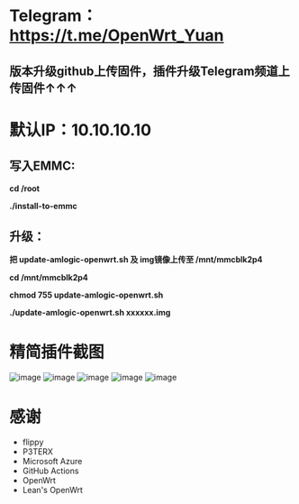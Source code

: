 # Telegram：https://t.me/OpenWrt_Yuan
## 版本升级github上传固件，插件升级Telegram频道上传固件↑↑↑
# 默认IP：10.10.10.10
## 写入EMMC:
**cd /root**

**./install-to-emmc**

## 升级：
**把 update-amlogic-openwrt.sh 及 img镜像上传至 /mnt/mmcblk2p4**

**cd /mnt/mmcblk2p4**

**chmod 755 update-amlogic-openwrt.sh**

**./update-amlogic-openwrt.sh xxxxxx.img**

# 精简插件截图
![image](https://user-images.githubusercontent.com/59167936/118109872-4ed72400-b414-11eb-90d5-64c1fea5c48b.png)
![image](https://user-images.githubusercontent.com/59167936/118109905-58f92280-b414-11eb-943a-ec3cedd1ad97.png)
![image](https://user-images.githubusercontent.com/59167936/118109938-61515d80-b414-11eb-9955-c36d9780fc25.png)
![image](https://user-images.githubusercontent.com/59167936/118109961-69110200-b414-11eb-8f4f-b8bef1c81e29.png)
![image](https://user-images.githubusercontent.com/59167936/118109985-71693d00-b414-11eb-9aed-830fc48c5d81.png)

# 感谢
- flippy
- P3TERX
- Microsoft Azure
- GitHub Actions
- OpenWrt
- Lean's OpenWrt
